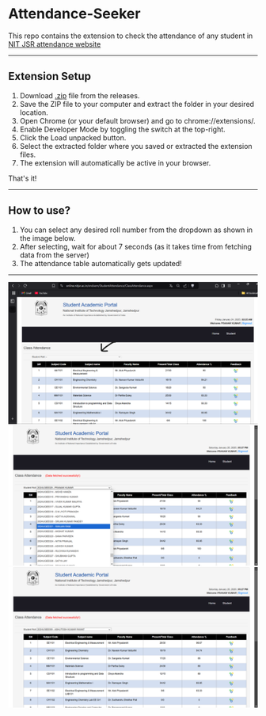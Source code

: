 # Attendance-Seeker

This repo contains the extension to check the attendance of any student in <a href = "https://online.nitjsr.ac.in/endsem/StudentAttendance/ClassAttendance.aspx">NIT JSR attendance website</a>
<br>
<hr>

<h2>Extension Setup</h2>

1. Download <a href = "https://github.com/prana-W/Attendance-Seeker/releases/download/v1.0/Attendance-Seeker.zip">.zip</a>  file from the releases.
2. Save the ZIP file to your computer and extract the folder in your desired location.
3. Open Chrome (or your default browser) and go to chrome://extensions/.
4. Enable Developer Mode by toggling the switch at the top-right.
5. Click the Load unpacked button.
6. Select the extracted folder where you saved or extracted the extension files.
7. The extension will automatically be active in your browser.

That's it!

<hr>

<h2>How to use?</h2>

1. You can select any desired roll number from the dropdown as shown in the image below.
2. After selecting, wait for about 7 seconds (as it takes time from fetching data from the server)
3. The attendance table automatically gets updated!
<hr>
<img src = "ss.png">
<br>
<img src = "ss2.png">
<br>
<img src = "ss3.png">
